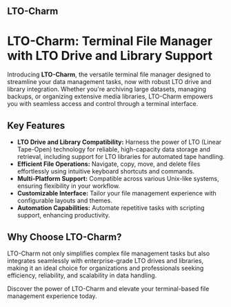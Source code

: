## LTO-Charm

# LTO-Charm: Terminal File Manager with LTO Drive and Library Support

Introducing **LTO-Charm**, the versatile terminal file manager designed to streamline your data management tasks, now with robust LTO drive and library integration. Whether you're archiving large datasets, managing backups, or organizing extensive media libraries, LTO-Charm empowers you with seamless access and control through a terminal interface.

## Key Features

- **LTO Drive and Library Compatibility:** Harness the power of LTO (Linear Tape-Open) technology for reliable, high-capacity data storage and retrieval, including support for LTO libraries for automated tape handling.
- **Efficient File Operations:** Navigate, copy, move, and delete files effortlessly using intuitive keyboard shortcuts and commands.
- **Multi-Platform Support:** Compatible across various Unix-like systems, ensuring flexibility in your workflow.
- **Customizable Interface:** Tailor your file management experience with configurable layouts and themes.
- **Automation Capabilities:** Automate repetitive tasks with scripting support, enhancing productivity.

## Why Choose LTO-Charm?

LTO-Charm not only simplifies complex file management tasks but also integrates seamlessly with enterprise-grade LTO drives and libraries, making it an ideal choice for organizations and professionals seeking efficiency, reliability, and scalability in data handling.

Discover the power of LTO-Charm and elevate your terminal-based file management experience today.
